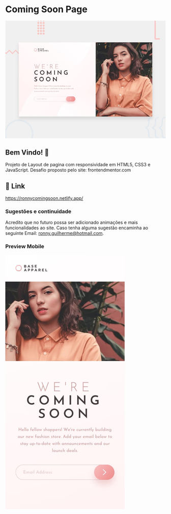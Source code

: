 # Coming Soon Page

![Preview web page](./design/desktop-preview.jpg)

## Bem Vindo! 👋

Projeto de Layout de pagina com responsividade em HTML5, CSS3 e JavaScript. Desafio proposto pelo site: frontendmentor.com

## 🔗 Link

https://ronnycomingsoon.netlify.app/

### Sugestões e continuidade

Acredito que no futuro possa ser adicionado animações e mais funcionalidades ao site. Caso tenha alguma sugestão encaminha ao seguinte Email: ronny.guilherme@hotmail.com.

### Preview Mobile 

![Preview web page](./design/mobile-design.jpg)
